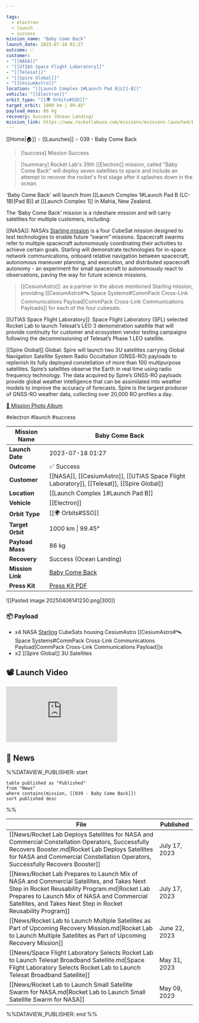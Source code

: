 ```yaml
---

tags:
  - electron
  - launch
  - success
mission_name: "Baby Come Back"
launch_date: 2023-07-18 01:27
outcome: ✅
customer: 
- "[[NASA]]"
- "[[UTIAS Space Flight Laboratory]]"
- "[[Telesat]]"
- "[[Spire Global]]"
- "[[CesiumAstro]]"
location: "[[Launch Complex 1#Launch Pad B|LC1-B]]"
vehicle: "[[Electron]]"
orbit_type: "[[🌍 Orbits#SSO]]"
target_orbit: 1000 km | 99.45°
payload_mass: 86 kg
recovery: Success (Ocean Landing)
mission_link: https://www.rocketlabusa.com/missions/missions-launched/baby-come-back/
---
```

[[Home|🏠]]  <span style="color: LightSlateGray">></span>  <span class="no-hover">[[Launches]]</span>  <span style="color: LightSlateGray">></span>  039 - Baby Come Back

>[!success] Mission Success

>[!summary]
Rocket Lab's 39th [[Electron]] mission, called "Baby Come Back" will deploy seven satellites to space and include an attempt to recover the rocket's first stage after it splashes down in the ocean.
>
'Baby Come Back' will launch from [[Launch Complex 1#Launch Pad B (LC-1B)|Pad B]] at [[Launch Complex 1]] in Mahia, New Zealand.
>
The ‘Baby Come Back’ mission is a rideshare mission and will carry satellites for multiple customers, including: 
>
[[NASA]]:  NASA’s [Starling mission](https://www.nasa.gov/smallspacecraft/what-is-starling/) is a four CubeSat mission designed to test technologies to enable future “swarm” missions. Spacecraft swarms refer to multiple spacecraft autonomously coordinating their activities to achieve certain goals. Starling will demonstrate technologies for in-space network communications, onboard relative navigation between spacecraft, autonomous maneuver planning, and execution, and distributed spacecraft autonomy - an experiment for small spacecraft to autonomously react to observations, paving the way for future science missions.
>
>[[CesiumAstro]]: as a partner in the above mentioned Starling mission, providing [[CesiumAstro#🛰️ Space Systems#CommPack Cross-Link Communications Payload|CommPack Cross-Link Communications Payloads]] for each of the four cubesats. 
>
[[UTIAS Space Flight Laboratory]]:  Space Flight Laboratory (SFL) selected Rocket Lab to launch Telesat’s LEO 3 demonstration satellite that will provide continuity for customer and ecosystem vendor testing campaigns following the decommissioning of Telesat’s Phase 1 LEO satellite.
>
[[Spire Global]] Global:  Spire will launch two 3U satellites carrying Global Navigation Satellite System Radio Occultation (GNSS-RO) payloads to replenish its fully deployed constellation of more than 100 multipurpose satellites. Spire’s satellites observe the Earth in real time using radio frequency technology. The data acquired by Spire’s GNSS-RO payloads provide global weather intelligence that can be assimilated into weather models to improve the accuracy of forecasts. Spire is the largest producer of GNSS-RO weather data, collecting over 20,000 RO profiles a day.
>
[📸 Mission Photo Album](https://www.flickr.com/photos/rocketlab/albums/72177720309411224/)

#electron #launch #success

| **Mission Name** | Baby Come Back                                                                                     |
| ---------------- | -------------------------------------------------------------------------------------------------- |
| **Launch Date**  | 2023-07-18 01:27                                                                                   |
| **Outcome**      | ✅ Success                                                                                          |
| **Customer**     | [[NASA]], [[CesiumAstro]], [[UTIAS Space Flight Laboratory]], [[Telesat]], [[Spire Global]]        |
| **Location**     | [[Launch Complex 1#Launch Pad B]]                                                                  |
| **Vehicle**      | [[Electron]]                                                                                       |
| **Orbit Type**   | [[🌍 Orbits#SSO]]                                                                                  |
| **Target Orbit** | 1000 km &#124; 99.45°                                                                              |
| **Payload Mass** | 86 kg                                                                                              |
| **Recovery**     | Success (Ocean Landing)                                                                            |
| **Mission Link** | [Baby Come Back](https://www.rocketlabusa.com/missions/missions-launched/baby-come-back/)          |
| **Press Kit**    | [Press Kit PDF](https://rocketlabcorp.com/assets/Uploads/Press-Kit-Rocket-Lab-Baby-Come-Back2.pdf) |

![[Pasted image 20250406141230.png|300]]

### 📦 Payload

- x4 NASA [Starling](https://www.nasa.gov/smallspacecraft/what-is-starling/) CubeSats housing CesiumAstro [[CesiumAstro#🛰️ Space Systems#CommPack Cross-Link Communications Payload|CommPack Cross-Link Communications Payload]]s
- x2 [[Spire Global]] 3U Satellites

## 📽️ Launch Video

<div class="responsive-video">
<iframe src="https://www.youtube.com/embed/AA6WI05yKHM" title="Rocket Lab&#39;s Electron - Baby Come Back Mission" frameborder="0" allow="accelerometer; autoplay; clipboard-write; encrypted-media; gyroscope; picture-in-picture; web-share" referrerpolicy="strict-origin-when-cross-origin" allowfullscreen></iframe>     
</div>

## 📰 News
%%DATAVIEW_PUBLISHER: start
```
table published as "Published"
from "News"
where contains(mission, [[039 - Baby Come Back]])
sort published desc
```
%%

| File                                                                                                                                                                                                                                                       | Published     |
| ---------------------------------------------------------------------------------------------------------------------------------------------------------------------------------------------------------------------------------------------------------- | ------------- |
| [[News/Rocket Lab Deploys Satellites for NASA and Commercial Constellation Operators,  Successfully Recovers Booster.md\|Rocket Lab Deploys Satellites for NASA and Commercial Constellation Operators,  Successfully Recovers Booster]]                   | July 17, 2023 |
| [[News/Rocket Lab Prepares to Launch Mix of NASA and Commercial Satellites, and Takes Next Step in Rocket Reusability Program.md\|Rocket Lab Prepares to Launch Mix of NASA and Commercial Satellites, and Takes Next Step in Rocket Reusability Program]] | July 17, 2023 |
| [[News/Rocket Lab to Launch Multiple Satellites as Part of Upcoming Recovery Mission.md\|Rocket Lab to Launch Multiple Satellites as Part of Upcoming Recovery Mission]]                                                                                   | June 22, 2023 |
| [[News/Space Flight Laboratory Selects Rocket Lab to Launch Telesat Broadband Satellite.md\|Space Flight Laboratory Selects Rocket Lab to Launch Telesat Broadband Satellite]]                                                                             | May 31, 2023  |
| [[News/Rocket Lab to Launch Small Satellite Swarm for NASA.md\|Rocket Lab to Launch Small Satellite Swarm for NASA]]                                                                                                                                       | May 09, 2023  |

%%DATAVIEW_PUBLISHER: end %%